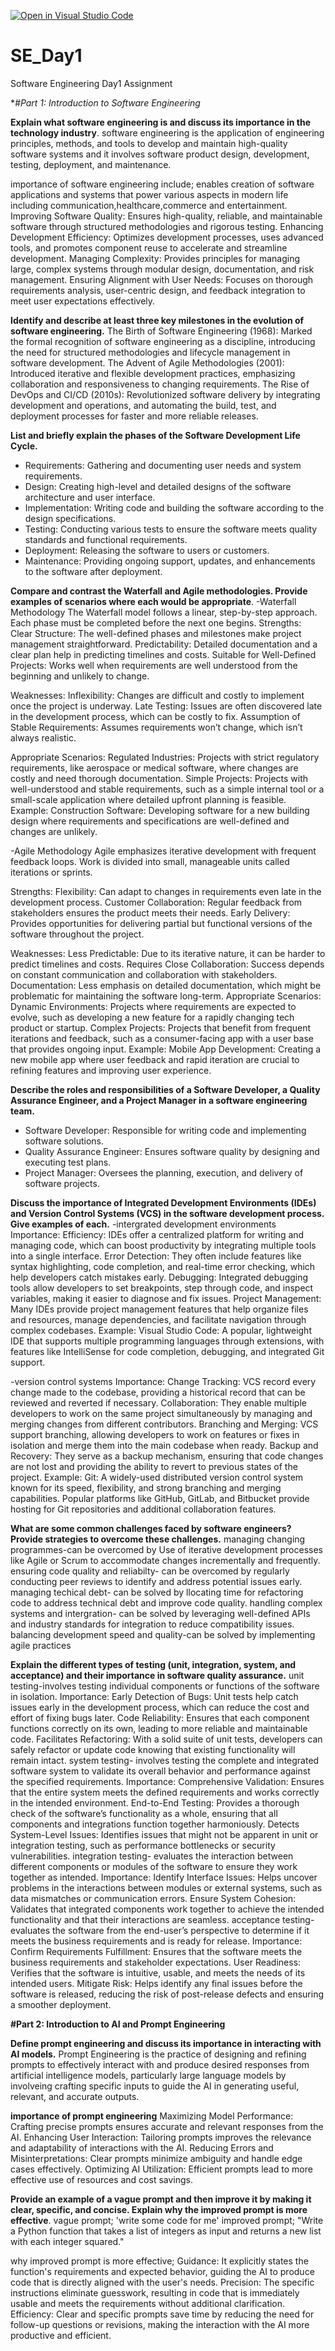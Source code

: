 [![Open in Visual Studio Code](https://classroom.github.com/assets/open-in-vscode-2e0aaae1b6195c2367325f4f02e2d04e9abb55f0b24a779b69b11b9e10269abc.svg)](https://classroom.github.com/online_ide?assignment_repo_id=15568134&assignment_repo_type=AssignmentRepo)
# SE_Day1
Software Engineering Day1 Assignment

**#Part 1: Introduction to Software Engineering*

**Explain what software engineering is and discuss its importance in the technology industry**.
software engineering is the application of engineering principles, methods, and tools to develop and maintain high-quality software systems and it involves software product design, development, testing, deployment, and maintenance.

importance of software engineering include;
enables creation of software applications and systems that power various aspects in modern life including communication,healthcare,commerce and entertainment.
Improving Software Quality: Ensures high-quality, reliable, and maintainable software through structured methodologies and rigorous testing.
Enhancing Development Efficiency: Optimizes development processes, uses advanced tools, and promotes component reuse to accelerate and streamline development.
Managing Complexity: Provides principles for managing large, complex systems through modular design, documentation, and risk management.
Ensuring Alignment with User Needs: Focuses on thorough requirements analysis, user-centric design, and feedback integration to meet user expectations effectively.

**Identify and describe at least three key milestones in the evolution of software engineering.**
The Birth of Software Engineering (1968): Marked the formal recognition of software engineering as a discipline, introducing the need for structured methodologies and lifecycle management in software development.
The Advent of Agile Methodologies (2001): Introduced iterative and flexible development practices, emphasizing collaboration and responsiveness to changing requirements.
The Rise of DevOps and CI/CD (2010s): Revolutionized software delivery by integrating development and operations, and automating the build, test, and deployment processes for faster and more reliable releases.

**List and briefly explain the phases of the Software Development Life Cycle.**
  - Requirements: Gathering and documenting user needs and system requirements.
  - Design: Creating high-level and detailed designs of the software architecture and user interface.
  - Implementation: Writing code and building the software according to the design specifications.
  - Testing: Conducting various tests to ensure the software meets quality standards and functional requirements.
  - Deployment: Releasing the software to users or customers.
  - Maintenance: Providing ongoing support, updates, and enhancements to the software after deployment.
    
**Compare and contrast the Waterfall and Agile methodologies. Provide examples of scenarios where each would be appropriate**.
-Waterfall Methodology
 The Waterfall model follows a linear, step-by-step approach. Each phase must be completed before the next one begins.
Strengths:
Clear Structure: The well-defined phases and milestones make project management straightforward.
Predictability: Detailed documentation and a clear plan help in predicting timelines and costs.
Suitable for Well-Defined Projects: Works well when requirements are well understood from the beginning and unlikely to change.

Weaknesses:
Inflexibility: Changes are difficult and costly to implement once the project is underway.
Late Testing: Issues are often discovered late in the development process, which can be costly to fix.
Assumption of Stable Requirements: Assumes requirements won’t change, which isn’t always realistic.

Appropriate Scenarios:
Regulated Industries: Projects with strict regulatory requirements, like aerospace or medical software, where changes are costly and need thorough documentation.
Simple Projects: Projects with well-understood and stable requirements, such as a simple internal tool or a small-scale application where detailed upfront planning is feasible.
Example:
Construction Software: Developing software for a new building design where requirements and specifications are well-defined and changes are unlikely.

-Agile Methodology
 Agile emphasizes iterative development with frequent feedback loops. Work is divided into small, manageable units called iterations or sprints.

Strengths:
Flexibility: Can adapt to changes in requirements even late in the development process.
Customer Collaboration: Regular feedback from stakeholders ensures the product meets their needs.
Early Delivery: Provides opportunities for delivering partial but functional versions of the software throughout the project.

Weaknesses:
Less Predictable: Due to its iterative nature, it can be harder to predict timelines and costs.
Requires Close Collaboration: Success depends on constant communication and collaboration with stakeholders.
Documentation: Less emphasis on detailed documentation, which might be problematic for maintaining the software long-term.
Appropriate Scenarios:
Dynamic Environments: Projects where requirements are expected to evolve, such as developing a new feature for a rapidly changing tech product or startup.
Complex Projects: Projects that benefit from frequent iterations and feedback, such as a consumer-facing app with a user base that provides ongoing input.
Example:
Mobile App Development: Creating a new mobile app where user feedback and rapid iteration are crucial to refining features and improving user experience.

**Describe the roles and responsibilities of a Software Developer, a Quality Assurance Engineer, and a Project Manager in a software engineering team.**
  - Software Developer: Responsible for writing code and implementing software solutions.
  - Quality Assurance Engineer: Ensures software quality by designing and executing test plans.
  - Project Manager: Oversees the planning, execution, and delivery of software projects.
    
**Discuss the importance of Integrated Development Environments (IDEs) and Version Control Systems (VCS) in the software development process. Give examples of each.**
-intergrated development environments
Importance:
Efficiency: IDEs offer a centralized platform for writing and managing code, which can boost productivity by integrating multiple tools into a single interface.
Error Detection: They often include features like syntax highlighting, code completion, and real-time error checking, which help developers catch mistakes early.
Debugging: Integrated debugging tools allow developers to set breakpoints, step through code, and inspect variables, making it easier to diagnose and fix issues.
Project Management: Many IDEs provide project management features that help organize files and resources, manage dependencies, and facilitate navigation through complex codebases.
Example:
Visual Studio Code: A popular, lightweight IDE that supports multiple programming languages through extensions, with features like IntelliSense for code completion, debugging, and integrated Git support.

-version control systems
Importance:
Change Tracking: VCS record every change made to the codebase, providing a historical record that can be reviewed and reverted if necessary.
Collaboration: They enable multiple developers to work on the same project simultaneously by managing and merging changes from different contributors.
Branching and Merging: VCS support branching, allowing developers to work on features or fixes in isolation and merge them into the main codebase when ready.
Backup and Recovery: They serve as a backup mechanism, ensuring that code changes are not lost and providing the ability to revert to previous states of the project.
Example:
Git: A widely-used distributed version control system known for its speed, flexibility, and strong branching and merging capabilities. Popular platforms like GitHub, GitLab, and Bitbucket provide hosting for Git repositories and additional collaboration features.

**What are some common challenges faced by software engineers? Provide strategies to overcome these challenges.**
managing changing programmes-can be overcomed by Use of iterative development processes like Agile or Scrum to accommodate changes incrementally and frequently.
ensuring code quality and reliabilty- can be overcomed by regularly conducting peer reviews to identify and address potential issues early.
managing techical debt- can be solved by llocating time for refactoring code to address technical debt and improve code quality.
handling complex systems and intergration- can be solved by leveraging well-defined APIs and industry standards for integration to reduce compatibility issues.
balancing development speed and quality-can be solved by implementing agile practices

**Explain the different types of testing (unit, integration, system, and acceptance) and their importance in software quality assurance.**
unit testing-involves testing individual components or functions of the software in isolation.
Importance:
Early Detection of Bugs: Unit tests help catch issues early in the development process, which can reduce the cost and effort of fixing bugs later.
Code Reliability: Ensures that each component functions correctly on its own, leading to more reliable and maintainable code.
Facilitates Refactoring: With a solid suite of unit tests, developers can safely refactor or update code knowing that existing functionality will remain intact.
system testing- involves testing the complete and integrated software system to validate its overall behavior and performance against the specified requirements.
Importance:
Comprehensive Validation: Ensures that the entire system meets the defined requirements and works correctly in the intended environment.
End-to-End Testing: Provides a thorough check of the software’s functionality as a whole, ensuring that all components and integrations function together harmoniously.
Detects System-Level Issues: Identifies issues that might not be apparent in unit or integration testing, such as performance bottlenecks or security vulnerabilities.
integration testing- evaluates the interaction between different components or modules of the software to ensure they work together as intended.
Importance:
Identify Interface Issues: Helps uncover problems in the interactions between modules or external systems, such as data mismatches or communication errors.
Ensure System Cohesion: Validates that integrated components work together to achieve the intended functionality and that their interactions are seamless.
acceptance testing-evaluates the software from the end-user’s perspective to determine if it meets the business requirements and is ready for release.
Importance:
Confirm Requirements Fulfillment: Ensures that the software meets the business requirements and stakeholder expectations.
User Readiness: Verifies that the software is intuitive, usable, and meets the needs of its intended users.
Mitigate Risk: Helps identify any final issues before the software is released, reducing the risk of post-release defects and ensuring a smoother deployment.

**#Part 2: Introduction to AI and Prompt Engineering**

**Define prompt engineering and discuss its importance in interacting with AI models.**
Prompt Engineering is the practice of designing and refining prompts to effectively interact with and produce desired responses from artificial intelligence  models, particularly large language models by involveing crafting specific inputs  to guide the AI in generating useful, relevant, and accurate outputs.

**importance of prompt engineering**
Maximizing Model Performance: Crafting precise prompts ensures accurate and relevant responses from the AI.
Enhancing User Interaction: Tailoring prompts improves the relevance and adaptability of interactions with the AI.
Reducing Errors and Misinterpretations: Clear prompts minimize ambiguity and handle edge cases effectively.
Optimizing AI Utilization: Efficient prompts lead to more effective use of resources and cost savings.

**Provide an example of a vague prompt and then improve it by making it clear, specific, and concise. Explain why the improved prompt is more effective**.
vague prompt;
'write some code for me'
improved prompt;
"Write a Python function that takes a list of integers as input and returns a new list with each integer squared."

why improved prompt is more effective;
Guidance: It explicitly states the function's requirements and expected behavior, guiding the AI to produce code that is directly aligned with the user's needs.
Precision: The specific instructions eliminate guesswork, resulting in code that is immediately usable and meets the requirements without additional clarification.
Efficiency: Clear and specific prompts save time by reducing the need for follow-up questions or revisions, making the interaction with the AI more productive and efficient.
